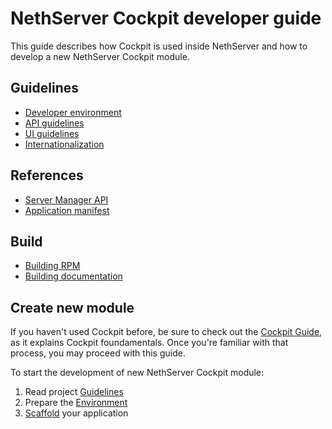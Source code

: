 # NethServer Cockpit developer guide

This guide describes how Cockpit is used inside NethServer and how to develop
a new NethServer Cockpit module.

## Guidelines

* [Developer environment](./environment)
* [API guidelines](./api_guidelines)
* [UI guidelines](./ui_guidelines)
* [Internationalization](./internationalization)

## References

* [Server Manager API](./api)
* [Application manifest](./application_manifest)

## Build 

* [Building RPM](./build_rpm)
* [Building documentation](./build_doc)

## Create new module

If you haven't used Cockpit before, be sure to check out the [Cockpit Guide](http://cockpit-project.org/guide/latest/), 
as it explains Cockpit foundamentals. 
Once you're familiar with that process, you may proceed with this guide.

To start the development of new NethServer Cockpit module:

1. Read project [Guidelines](./guidelines)
2. Prepare the [Environment](./environment)
3. [Scaffold](./new_module) your application

